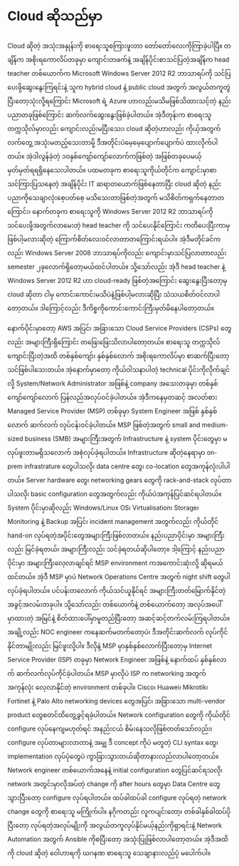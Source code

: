 # Cloud ဆိုသည်မှာ

Cloud ဆိုတဲ့ အသုံးအနှုန်းကို စာရေးသူစကြားဖူးတာ တော်တော်လေးကိုကြာခဲ့ပါပြီ။ တချိန်က အစိုးရကောလိပ်တခုမှာ ကျောင်းတဖက်နဲ့ အချိန်ပိုင်းစာသင်ပြတဲ့အချိန်က head teacher တစ်ယောက်က Microsoft Windows Server 2012 R2 ဘာသာရပ်ကို သင်ပြပေးဖို့ဆွေးနွေးကြရင်းနဲ့ သူက hybrid cloud နဲ့ public cloud အတွက် အလွယ်တကူတွဲပြီးတော့သုံးလို့ရကြောင်း Microsoft ရဲ့ Azure ဟာလည်းမသိမဖြစ်သိထားသင့်တဲ့ နည်းပညာတခုဖြစ်ကြောင်း ဆက်လက်ဆွေးနွေးဖြစ်ခဲ့ပါတယ်။ အဲ့ဒီတုန်းက စာရေးသူ တက္ကသိုလ်မှာလည်း ကျောင်းလည်းမပြီးသေး၊ cloud ဆိုတဲ့ဟာလည်း ကိုယ့်အတွက်လက်တွေ့ အသုံးမတည့်သေးတာမို့ ဒီအတိုင်းပဲမေ့မေ့ပျောက်ပျောက်ပဲ ထားလိုက်ပါတယ်။ အဲ့ဒါလွန်ခဲ့တဲ့ ၁၀နှစ်ကျော်ကျော်လောက်ကဖြစ်တဲ့ အဖြစ်တခုပေမယ့် မှတ်မှတ်ရရရှိနေသေးပါတယ်။ ပထမတခုက စာရေးသူကိုယ်တိုင်က ကျောင်းမှာစာသင်ကြားပြသနေတဲ့ အချိန်ပိုင်း IT ဆရာတယောက်ဖြစ်နေတာပြီး cloud ဆိုတဲ့ နည်းပညာကိုသေချာလုံးစေ့ပတ်စေ့ မသိသေးတာဖြစ်တဲ့အတွက် မသိစိတ်ကရှက်နေတာတကြောင်း၊ နောက်တခုက စာရေးသူကို Windows Server 2012 R2 ဘာသာရပ်ကို သင်ပေးဖို့အတွက်လာမေးတဲ့ head teacher ကို သင်ပေးနိုင်ကြောင်း ကတိပေးပြီးကာမှ ဖြစ်ပါ့မလားဆိုတဲ့ ကြောက်စိတ်လေးဝင်လာတာတကြောင်းရယ်ပါ။ အဲ့ဒီမတိုင်ခင်ကလည်း Windows Server 2008 ဘာသာရပ်ကိုလည်း ကျောင်းမှာသင်ပြလာတာလည်း semester ၂ခုလောက်ရှိတော့မယ်ထင်ပါတယ်။ သို့သော်လည်း အဲ့ဒီ head teacher နဲ့ Windows Server 2012  R2 ဟာ cloud-ready ဖြစ်တဲ့အကြောင်း ဆွေးနွေးပြီးတော့မှ cloud ဆိုတာ ငါမှ ကောင်းကောင်းမသိပဲနဲ့ဖြစ်ပါ့မလားဆိုပြီး သံသယစိတ်ဝင်လာပါတော့တယ်။ ဒါကြောင့်လည်း ဒီကိစ္စကိုကောင်းကောင်းကြီးမှတ်မိနေပါတော့တယ်။

နောက်ပိုင်းမှာတော့ AWS အပြင်၊ အခြားသော Cloud Service Providers (CSPs) တွေလည်း အများကြီးရှိကြောင်း တဖြေးဖြေးသိလာပါတော့တယ်။ စာရေးသူ တက္ကသိုလ်ကျောင်းပြီးတဲ့အထိ တစ်နှစ်ကျော်၊ နှစ်နှစ်လောက် အစိုးရကောလိပ်မှာ စာဆက်ပြီးတော့ သင်ဖြစ်ပါသေးတယ်။ အဲ့နောက်မှာတော့ ကိုယ်ဝါသနာပါတဲ့ technical ပိုင်းကိုလိုက်ချင်လို့ System/Network Administrator အဖြစ်နဲ့ company အသေးတခုမှာ တစ်နှစ်ကျော်ကျော်လောက် ပြန်လည်အလုပ်ဝင်ခဲ့ပါတယ်။ အဲ့ဒီကနေမှတဆင့် အလတ်စား Managed Service Provider (MSP) တစ်ခုမှာ System Engineer အဖြစ် နှစ်နှစ်လောက် ဆက်လက် လုပ်ငန်းဝင်ခဲ့ပါတယ်။ MSP ဖြစ်တဲ့အတွက် small and medium-sized business (SMB) အများကြီးအတွက် Infrastructure နဲ့ system ပိုင်းတွေမှာ မလုပ်ဖူးတာမရှိသလောက် အစုံလုပ်ခဲ့ရပါတယ်။ Infrastructure ဆိုတဲ့နေရာမှာ on-prem infrastrature တွေပါသလို၊ data centre တွေ၊ co-location တွေအကုန်လုံးပါပါတယ်။ Server hardware တွေ၊ networking gears တွေကို rack-and-stack လုပ်တာပါသလို၊ basic configuration တွေအတွက်လည်း ကိုယ်ပဲအကုန်ပြင်ဆင်ရပါတယ်။ System ပိုင်းမှာဆိုလည်း Windows/Linux OS၊ Virtualisation၊ Storage၊ Monitoring နဲ့ Backup အပြင်၊ incident management အတွက်လည်း ကိုယ်တိုင် hand-on လုပ်ရတဲ့အပိုင်းတွေအများကြီးဖြစ်လာတယ်။ နည်းပညာပိုင်းမှာ အများကြီးလည်း မြင်ခဲ့ရတယ်၊ အများကြီးလည်း သင်ခဲ့ရတယ်ဆိုပါတော့။ ဒါ့ကြောင့် နည်းပညာပိုင်းမှာ အများကြီးလေ့လာချင်ရင် MSP environment ကအကောင်းဆုံးလို့ ဆိုရမယ်ထင်တယ်။ အဲ့ဒီ MSP မှာပဲ Network Operations Centre အတွက် night shift တွေပါလုပ်ခဲ့ရပါတယ်။ ပင်ပန်းတလောက် ကိုယ်သင်ယူနိုင်ရင် အများကြီးတတ်မြောက်နိုင်တဲ့ အခွင့်အလမ်းတခုပါ။ သို့သော်လည်း တစ်ယောက်နဲ့ တစ်ယောက်တော့ အလုပ်အပေါ်မှာထားတဲ့ အမြင်နဲ့ စိတ်ထားပေါ်မှာမူတည်ပြီးတော့ အဆင့်ဆင့်တက်လမ်းကြရပါတယ်။ အချို့လည်း NOC engineer ကနေဆက်မတက်တော့ပဲ၊ ဒီအတိုင်းဆက်လက် လုပ်ကိုင်နိုင်တာမျိုးလည်း မြင်ဖူးလို့ပါ။ ဒီလိုနဲ့ MSP မှာနှစ်နှစ်လောက်ပြီးတော့မှ Internet Service Provider (ISP) တခုမှာ Network Engineer အဖြစ်နဲ့ နောက်ထပ် နှစ်နှစ်လာက် ဆက်လက်လုပ်ကိုင်ခဲ့ပါတယ်။ MSP မှာလိုပဲ ISP က networking အတွက် အကုန်လုံး လေ့လာနိုင်တဲ့ environment တစ်ခုပါ။ Cisco၊ Huawei၊ Mikrotik၊ Fortinet နဲ့ Palo Alto networking devices တွေအပြင်၊ အခြားသော multi-vendor product တွေစတင်ထိတွေ့ခွင့်ရခဲ့ပါတယ်။ Network configuration တွေကို ကိုယ်တိုင် configure လုပ်နေကျမဟုတ်ရင် အနည်းငယ် စိမ်းနေသလိုဖြစ်တတ်သော်လည်း၊ configure လုပ်တာများလာတာနဲ့ အမျှ ဒီ concept ကိုပဲ မတူတဲ့ CLI syntax တွေ၊ implementation လုပ်ပုံတွေပဲ ကွာခြားသွားတယ်ဆိုတာနားလည်လာပါတော့တယ်။ Network engineer တစ်ယောက်အနေနဲ့ initial configuration တွေပြင်ဆင်ရသလို၊ network အတွင်းမှာလိုအပ်တဲ့ change ကို after hours တွေမှာ Data Centre တွေသွားပြီးတော့ configure လုပ်ရပါတယ်။ ထပ်ခါထပ်ခါ configure လုပ်ရတဲ့ network change တွေကို စာရေးသူ မကြိုက်ပါ။ နဂိုကတည်း လူကပျင်းတော့၊ တစ်ခါနှစ်ခါထပ်ပိုပြီးတော့ လုပ်ရတဲ့အလုပ်မျိုးကို အလွယ်တကူလုပ်နိုင်မယ့်နည်းကိုရှာရင်းနဲ့ Network Automation အတွက် Ansible ကိုစပြီးတော့ အသုံးပြုဖြစ်လာပါတော့တယ်။ အဲ့ဒီအထိကို cloud ဆိုတဲ့ ဝေါဟာရကို ဃဂနဏ စာရေးသူ သေချာနားလည်ပုံ မပေါက်ပါ။&#x20;
